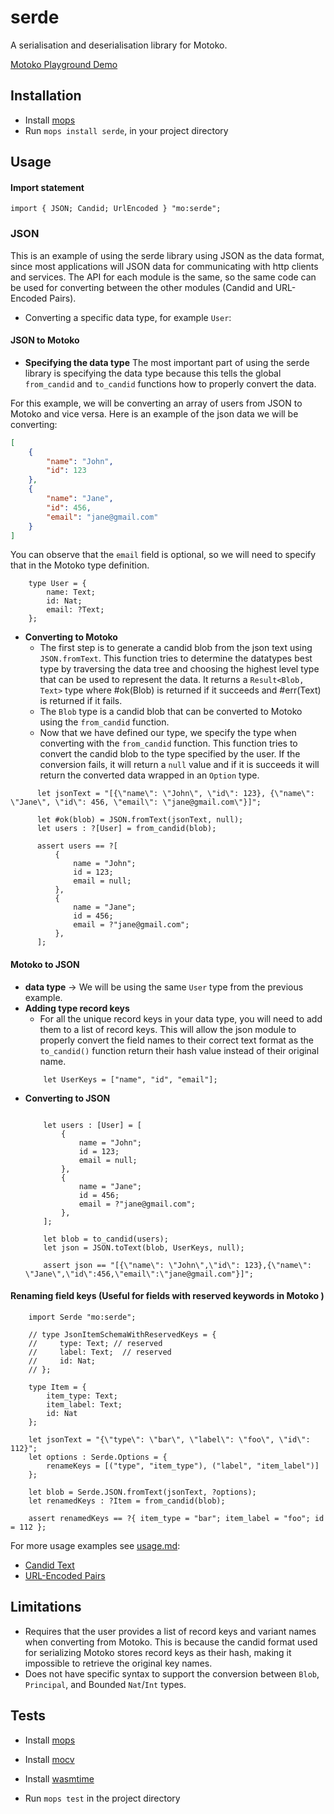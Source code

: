 # serde

A serialisation and deserialisation library for Motoko.

[Motoko Playground Demo](https://m7sm4-2iaaa-aaaab-qabra-cai.raw.ic0.app/?tag=3196250840)

## Installation
- Install [mops](https://j4mwm-bqaaa-aaaam-qajbq-cai.ic0.app/#/docs/install)
- Run `mops install serde`, in your project directory

## Usage
#### Import statement 
```motoko
import { JSON; Candid; UrlEncoded } "mo:serde";
```

### JSON
This is an example of using the serde library using JSON as the data format, since most applications will JSON data for communicating with http clients and services. The API for each module is the same, so the same code can be used for converting between the other modules (Candid and URL-Encoded Pairs).

- Converting a specific data type, for example `User`:

#### JSON to Motoko
- **Specifying the data type**
The most important part of using the serde library is specifying the data type because this tells the global `from_candid` and `to_candid` functions how to properly convert the data.

For this example, we will be converting an array of users from JSON to Motoko and vice versa. Here is an example of the json data we will be converting:
```json
[
    {
        "name": "John",
        "id": 123
    },
    {
        "name": "Jane",
        "id": 456,
        "email": "jane@gmail.com"
    }
]
```
  You can observe that the `email` field is optional, so we will need to specify that in the Motoko type definition.

  ```motoko
      type User = {
          name: Text;
          id: Nat;
          email: ?Text;
      };
  ```

  - **Converting to Motoko**
    - The first step is to generate a candid blob from the json text using `JSON.fromText`. This function tries to determine the datatypes best type by traversing the data tree and choosing the highest level type that can be used to represent the data. It returns a `Result<Blob, Text>` type where #ok(Blob) is returned if it succeeds and #err(Text) is returned if it fails. 
    - The `Blob` type is a candid blob that can be converted to Motoko using the `from_candid` function.
    - Now that we have defined our type, we specify the type when converting with the `from_candid` function. This function tries to convert the candid blob to the type specified by the user. If the conversion fails, it will return a `null` value and if it is succeeds it will return the converted data wrapped in an `Option` type. 

  ```motoko
        let jsonText = "[{\"name\": \"John\", \"id\": 123}, {\"name\": \"Jane\", \"id\": 456, \"email\": \"jane@gmail.com\"}]";

        let #ok(blob) = JSON.fromText(jsonText, null);
        let users : ?[User] = from_candid(blob);

        assert users == ?[
            {
                name = "John";
                id = 123;
                email = null;
            },
            {
                name = "Jane";
                id = 456;
                email = ?"jane@gmail.com";
            },
        ];

  ```

#### Motoko to JSON
- **data type** -> We will be using the same `User` type from the previous example.
- **Adding type record keys**
  - For all the unique record keys in your data type, you will need to add them to a list of record keys. This will allow the json module to properly convert the field names to their correct text format as the `to_candid()` function return their hash value instead of their original name.
  ```motoko
      let UserKeys = ["name", "id", "email"];
  ```
- **Converting to JSON**
  ```motoko

      let users : [User] = [
          {
              name = "John";
              id = 123;
              email = null;
          },
          {
              name = "Jane";
              id = 456;
              email = ?"jane@gmail.com";
          },
      ];

      let blob = to_candid(users);
      let json = JSON.toText(blob, UserKeys, null);

      assert json == "[{\"name\": \"John\",\"id\": 123},{\"name\": \"Jane\",\"id\":456,\"email\":\"jane@gmail.com"}]";
   ```

#### Renaming field keys (Useful for fields with reserved keywords in Motoko )
```motoko
    import Serde "mo:serde";

    // type JsonItemSchemaWithReservedKeys = {
    //     type: Text; // reserved
    //     label: Text;  // reserved
    //     id: Nat;
    // };

    type Item = {
        item_type: Text;
        item_label: Text;
        id: Nat
    };

    let jsonText = "{\"type\": \"bar\", \"label\": \"foo\", \"id\": 112}";
    let options : Serde.Options = { 
        renameKeys = [("type", "item_type"), ("label", "item_label")] 
    };

    let blob = Serde.JSON.fromText(jsonText, ?options);
    let renamedKeys : ?Item = from_candid(blob);

    assert renamedKeys == ?{ item_type = "bar"; item_label = "foo"; id = 112 };
```
For more usage examples see [usage.md](https://github.com/NatLabs/serde/blob/main/usage.md):
- [Candid Text](https://github.com/NatLabs/serde/blob/main/usage.md#candid-text)
- [URL-Encoded Pairs](https://github.com/NatLabs/serde/blob/main/usage.md#url-encoded-pairs)

## Limitations
- Requires that the user provides a list of record keys and variant names when converting from Motoko. This is because the candid format used for serializing Motoko stores record keys as their hash, making it impossible to retrieve the original key names.
- Does not have specific syntax to support the conversion between `Blob`, `Principal`, and Bounded `Nat`/`Int` types.


## Tests
- Install [mops](https://j4mwm-bqaaa-aaaam-qajbq-cai.ic0.app/#/docs/install)
- Install [mocv](https://github.com/ZenVoich/mocv)
- Install [wasmtime](https://github.com/bytecodealliance/wasmtime/blob/main/README.md#wasmtime)

- Run `mops test` in the project directory